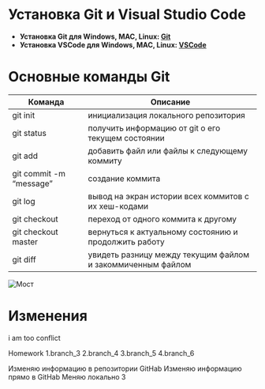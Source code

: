 # Установка Git и Visual Studio Code 

- **Установка Git для Windows, MAC, Linux: [Git](https://git-scm.com/downloads)**
- **Установка VSCode для Windows, MAC, Linux: [VSCode](https://code.visualstudio.com/Download)**

# Основные команды Git

| **Команда** | **Описание** |
| ---|------    |
| git init |инициализация локального репозитория|
| git status |получить информацию от git о его текущем состоянии|
| git add |добавить файл или файлы к следующему коммиту|
| git commit -m “message” |создание коммита|
| git log |вывод на экран истории всех коммитов с их хеш-кодами|
| git checkout |переход от одного коммита к другому|
| git checkout master |вернуться к актуальному состоянию и продолжить работу|
| git diff |увидеть разницу между текущим файлом и закоммиченным файлом|

![Мост](https://funart.pro/uploads/posts/2021-03/1617051856_43-p-oboi-gornoe-ozero-45.jpg)

# Изменения
i am too conflict

Homework 
1.branch_3
2.branch_4
3.branch_5
4.branch_6

Изменяю информацию в репозитории GitHab
Изменяю информацию прямо в GitHab
Меняю локально 3
